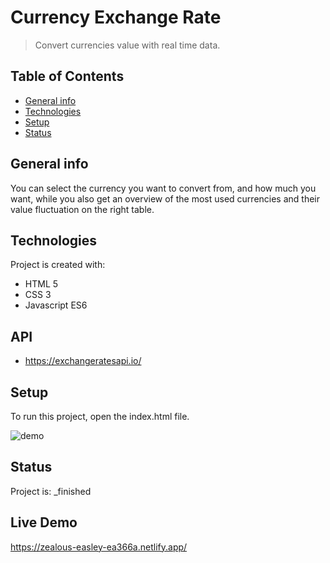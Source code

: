 # Currency Exchange Rate
> Convert currencies value with real time data.

## Table of Contents
* [General info](#general-info)
* [Technologies](#technologies)
* [Setup](#setup)
* [Status](#status)

## General info
You can select the currency you want to convert from, and how much you want, while you also get an overview of the most used currencies and their value fluctuation on the right table.

## Technologies
Project is created with:
* HTML 5
* CSS 3
* Javascript ES6

## API
* https://exchangeratesapi.io/
	
## Setup
To run this project, open the index.html file.

![demo](/demo/exchangeRate.gif)

## Status
Project is:  _finished

## Live Demo

https://zealous-easley-ea366a.netlify.app/
